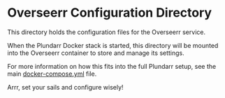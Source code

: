 # Overseerr Configuration Directory

This directory holds the configuration files for the Overseerr service.

When the Plundarr Docker stack is started, this directory will be mounted into the Overseerr container to store and manage its settings.

For more information on how this fits into the full Plundarr setup, see the main [docker-compose.yml](../../docker-compose.yml) file.

Arrr, set your sails and configure wisely!
